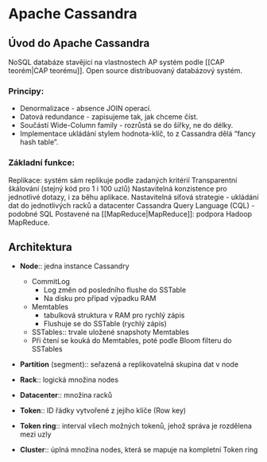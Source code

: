 # Apache Cassandra
## Úvod do Apache Cassandra
NoSQL databáze stavějící na vlastnostech AP systém podle [[CAP teorém|CAP teorému]]. Open source distribuovaný databázový systém. 

### Principy:
- Denormalizace - absence JOIN operací.
- Datová redundance - zapisujeme tak, jak chceme číst.
- Součástí Wide-Column family - rozrůstá se do šířky, ne do délky. 
- Implementace ukládání stylem hodnota-klíč, to z Cassandra dělá “fancy hash table”.

### Základní funkce:
Replikace: systém sám replikuje podle zadaných kritérií
Transparentní škálování (stejný kód pro 1 i 100 uzlů)
Nastavitelná konzistence pro jednotlivé dotazy, i za běhu aplikace.
Nastavitelná síťová strategie - ukládání dat do jednotlivých racků a datacenter
Cassandra Query Language (CQL) - podobné SQL
Postavené na [[MapReduce|MapReduce]]: podpora Hadoop MapReduce.

## Architektura
- **Node**:: jedna instance Cassandry
	- CommitLog
		- Log změn od posledního flushe do SSTable
		- Na disku pro případ výpadku RAM
	- Memtables
		- tabulková struktura v RAM pro rychlý zápis
		- Flushuje se do SSTable (rychlý zápis)
	- SSTables:: trvale uložené snapshoty Memtables
	- Při čtení se kouká do Memtables, poté podle Bloom filteru do SSTables

- **Partition** (segment):: seřazená a replikovatelná skupina dat v node
- **Rack**:: logická množina nodes
- **Datacenter**:: množina racků
- **Token**:: ID řádky vytvořené z jejího klíče (Row key)
- **Token ring**:: interval všech možných tokenů, jehož správa je rozdělena mezi uzly
- **Cluster**:: úplná množina nodes, která se mapuje na kompletní Token ring
